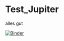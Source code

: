 # Test_Jupiter

alles gut

[![Binder](https://mybinder.org/badge_logo.svg)](https://mybinder.org/v2/gh/sTamaroTum/Test_Jupiter/main?labpath=Untitled.ipynb)
